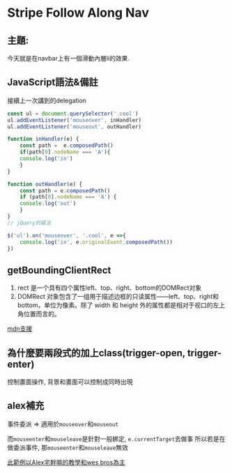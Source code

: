 #  Stripe Follow Along Nav

## 主題:

今天就是在navbar上有一個滑動內層li的效果. 

## JavaScript語法&備註

接續上一次講到的delegation

```JavaScript
const ul = document.querySelector('.cool')
ul.addEventListener('mouseover', inHandler)
ul.addEventListener('mouseout', outHandler)

function inHandler(e) {
    const path =  e.composedPath()
    if(path[0].nodeName === 'A'){
    console.log('in')
    }
}

function outHandler(e) {
    const path = e.composedPath()
    if (path[0].nodeName === 'A') {
    console.log('out')
    }
}
// jQuery的寫法

$('ul').on('mouseover', '.cool', e =>{
    console.log('in', e.originalEvent.composedPath())
})

```

## getBoundingClientRect

1. rect 是一个具有四个属性left、top、right、bottom的DOMRect对象
2. DOMRect 对象包含了一组用于描述边框的只读属性——left、top、right和bottom，单位为像素。除了 width 和 height 外的属性都是相对于视口的左上角位置而言的。


[mdn支援](https://developer.mozilla.org/zh-CN/docs/Web/API/Element/getBoundingClientRect)

## 為什麼要兩段式的加上class(trigger-open, trigger-enter)

控制畫面操作, 背景和畫面可以控制成同時出現

## alex補充

事件委派 => 適用於`mouseover`和`mouseout`

而`mouseenter`和`mouseleave`是針對一般綁定, `e.currentTarget`去做事
所以若是在做委派事件, 那`mouseenter`和`mouseleave`無效

[此範例以Alex宅幹嘛的教學和wes bros為主](https://www.youtube.com/watch?v=ndcl4hiyhQY&list=PLEfh-m_KG4dYbxVoYDyT_fmXZHnuKg2Fq&index=26)